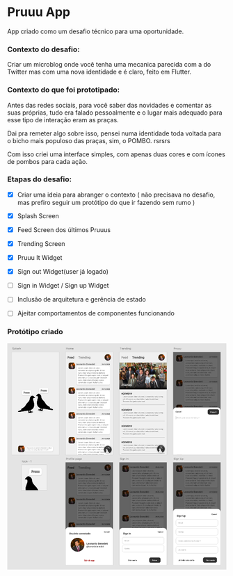 # Pruuu App
App criado como um desafio técnico para uma oportunidade. 

### Contexto do desafio: 

Criar um microblog onde você tenha uma mecanica parecida com a do Twitter mas com uma nova identidade e é claro, feito em Flutter.


### Contexto do que foi prototipado: 

Antes das redes sociais, para você saber das novidades e comentar as suas próprias, tudo era falado pessoalmente e o lugar mais adequado para esse tipo de interação eram as praças. 

Dai pra remeter algo sobre isso, pensei numa identidade toda voltada para o bicho mais populoso das praças, sim, o POMBO. rsrsrs

Com isso criei uma interface simples, com apenas duas cores e com ícones de pombos para cada ação. 



### Etapas do desafio:
- [x] Criar uma ideia para abranger o contexto ( não precisava no desafio, mas prefiro seguir um protótipo do que ir fazendo sem rumo )
- [x] Splash Screen
- [x] Feed Screen dos últimos Pruuus
- [x] Trending Screen
- [x] Pruuu It Widget
- [x] Sign out Widget(user já logado)
- [ ] Sign in Widget / Sign up Widget
- [ ] Inclusão de arquitetura e gerência de estado
- [ ] Ajeitar comportamentos de componentes funcionando


### Protótipo criado

![Imagem do protótipo](./assets/print-md.png)
